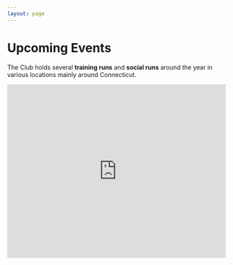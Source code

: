 ```yaml
---
layout: page
---
```


# Upcoming Events
The Club holds several **training runs** and **social runs** around the year in various locations mainly around Connecticut.

<iframe style="border-width: 0;" src="https://www.google.com/calendar/embed?title=Shenipsit%20Striders%20Events&amp;showTitle=0&amp;mode=AGENDA&amp;height=600&amp;wkst=2&amp;bgcolor=%23FFFFFF&amp;src=smi0cl5vgovhjimvko96vcesn8%40group.calendar.google.com&amp;color=%23125A12&amp;ctz=America%2FNew_York" width="100%" height="400" frameborder="0" scrolling="no"></iframe>
